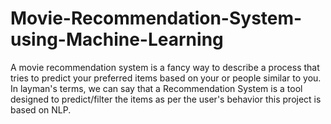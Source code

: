 # Movie-Recommendation-System-using-Machine-Learning
A movie recommendation system is a fancy way to describe a process that tries to predict your preferred items based on your or people similar to you. In layman's terms, we can say that a Recommendation System is a tool designed to predict/filter the items as per the user's behavior
this project is based on  NLP. 
